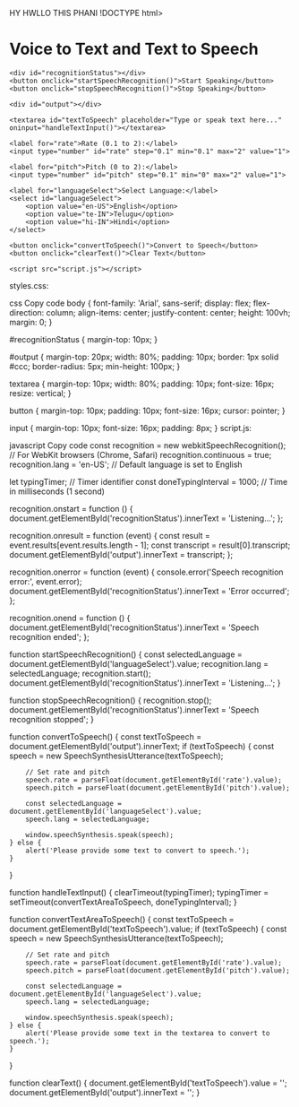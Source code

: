 HY HWLLO THIS PHANI
!DOCTYPE html>
<html lang="en">
<head>
    <meta charset="UTF-8">
    <meta name="viewport" content="width=device-width, initial-scale=1.0">
    <title>Voice to Text and Text to Speech</title>
    <link rel="stylesheet" href="styles.css">
</head>
<body>
    <h1>Voice to Text and Text to Speech</h1>
    
    <div id="recognitionStatus"></div>
    <button onclick="startSpeechRecognition()">Start Speaking</button>
    <button onclick="stopSpeechRecognition()">Stop Speaking</button>
    
    <div id="output"></div>

    <textarea id="textToSpeech" placeholder="Type or speak text here..." oninput="handleTextInput()"></textarea>

    <label for="rate">Rate (0.1 to 2):</label>
    <input type="number" id="rate" step="0.1" min="0.1" max="2" value="1">

    <label for="pitch">Pitch (0 to 2):</label>
    <input type="number" id="pitch" step="0.1" min="0" max="2" value="1">

    <label for="languageSelect">Select Language:</label>
    <select id="languageSelect">
        <option value="en-US">English</option>
        <option value="te-IN">Telugu</option>
        <option value="hi-IN">Hindi</option>
    </select>

    <button onclick="convertToSpeech()">Convert to Speech</button>
    <button onclick="clearText()">Clear Text</button>

    <script src="script.js"></script>
</body>
</html>
styles.css:

css
Copy code
body {
    font-family: 'Arial', sans-serif;
    display: flex;
    flex-direction: column;
    align-items: center;
    justify-content: center;
    height: 100vh;
    margin: 0;
}

#recognitionStatus {
    margin-top: 10px;
}

#output {
    margin-top: 20px;
    width: 80%;
    padding: 10px;
    border: 1px solid #ccc;
    border-radius: 5px;
    min-height: 100px;
}

textarea {
    margin-top: 10px;
    width: 80%;
    padding: 10px;
    font-size: 16px;
    resize: vertical;
}

button {
    margin-top: 10px;
    padding: 10px;
    font-size: 16px;
    cursor: pointer;
}

input {
    margin-top: 10px;
    font-size: 16px;
    padding: 8px;
}
script.js:

javascript
Copy code
const recognition = new webkitSpeechRecognition(); // For WebKit browsers (Chrome, Safari)
recognition.continuous = true;
recognition.lang = 'en-US'; // Default language is set to English

let typingTimer;  // Timer identifier
const doneTypingInterval = 1000;  // Time in milliseconds (1 second)

recognition.onstart = function () {
    document.getElementById('recognitionStatus').innerText = 'Listening...';
};

recognition.onresult = function (event) {
    const result = event.results[event.results.length - 1];
    const transcript = result[0].transcript;
    document.getElementById('output').innerText = transcript;
};

recognition.onerror = function (event) {
    console.error('Speech recognition error:', event.error);
    document.getElementById('recognitionStatus').innerText = 'Error occurred';
};

recognition.onend = function () {
    document.getElementById('recognitionStatus').innerText = 'Speech recognition ended';
};

function startSpeechRecognition() {
    const selectedLanguage = document.getElementById('languageSelect').value;
    recognition.lang = selectedLanguage;
    recognition.start();
    document.getElementById('recognitionStatus').innerText = 'Listening...';
}

function stopSpeechRecognition() {
    recognition.stop();
    document.getElementById('recognitionStatus').innerText = 'Speech recognition stopped';
}

function convertToSpeech() {
    const textToSpeech = document.getElementById('output').innerText;
    if (textToSpeech) {
        const speech = new SpeechSynthesisUtterance(textToSpeech);

        // Set rate and pitch
        speech.rate = parseFloat(document.getElementById('rate').value);
        speech.pitch = parseFloat(document.getElementById('pitch').value);

        const selectedLanguage = document.getElementById('languageSelect').value;
        speech.lang = selectedLanguage;

        window.speechSynthesis.speak(speech);
    } else {
        alert('Please provide some text to convert to speech.');
    }
}

function handleTextInput() {
    clearTimeout(typingTimer);
    typingTimer = setTimeout(convertTextAreaToSpeech, doneTypingInterval);
}

function convertTextAreaToSpeech() {
    const textToSpeech = document.getElementById('textToSpeech').value;
    if (textToSpeech) {
        const speech = new SpeechSynthesisUtterance(textToSpeech);

        // Set rate and pitch
        speech.rate = parseFloat(document.getElementById('rate').value);
        speech.pitch = parseFloat(document.getElementById('pitch').value);

        const selectedLanguage = document.getElementById('languageSelect').value;
        speech.lang = selectedLanguage;

        window.speechSynthesis.speak(speech);
    } else {
        alert('Please provide some text in the textarea to convert to speech.');
    }
}

function clearText() {
    document.getElementById('textToSpeech').value = '';
    document.getElementById('output').innerText = '';
}
